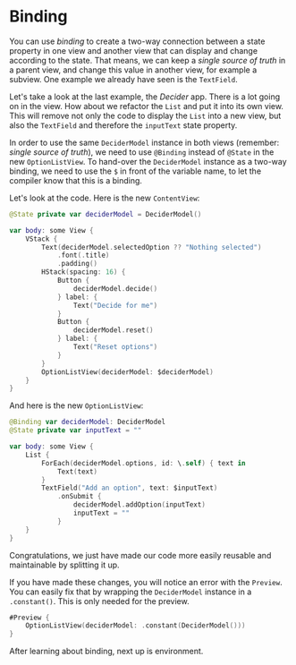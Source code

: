 # Binding

You can use _binding_ to create a two-way connection between a state property in one view and another view that can display and change according to the state. That means, we can keep a _single source of truth_ in a parent view, and change this value in another view, for example a subview. One example we already have seen is the `TextField`.

Let's take a look at the last example, the _Decider_ app. There is a lot going on in the view. How about we refactor the `List` and put it into its own view. This will remove not only the code to display the `List` into a new view, but also the `TextField` and therefore the `inputText` state property.

In order to use the same `DeciderModel` instance in both views (remember: _single source of truth_), we need to use `@Binding` instead of `@State` in the new `OptionListView`. To hand-over the `DeciderModel` instance as a two-way binding, we need to use the `$` in front of the variable name, to let the compiler know that this is a binding.

Let's look at the code. Here is the new `ContentView`:

```Swift
@State private var deciderModel = DeciderModel()

var body: some View {
    VStack {
        Text(deciderModel.selectedOption ?? "Nothing selected")
            .font(.title)
            .padding()
        HStack(spacing: 16) {
            Button {
                deciderModel.decide()
            } label: {
                Text("Decide for me")
            }
            Button {
                deciderModel.reset()
            } label: {
                Text("Reset options")
            }
        }
        OptionListView(deciderModel: $deciderModel)
    }
}
```

And here is the new `OptionListView`:

```Swift
@Binding var deciderModel: DeciderModel
@State private var inputText = ""

var body: some View {
    List {
        ForEach(deciderModel.options, id: \.self) { text in
            Text(text)
        }
        TextField("Add an option", text: $inputText)
            .onSubmit {
                deciderModel.addOption(inputText)
                inputText = ""
            }
    }
}
```

Congratulations, we just have made our code more easily reusable and maintainable by splitting it up.

If you have made these changes, you will notice an error with the `Preview`. You can easily fix that by wrapping the `DeciderModel` instance in a `.constant()`. This is only needed for the preview.

```Swift
#Preview {
    OptionListView(deciderModel: .constant(DeciderModel()))
}
```

After learning about binding, next up is environment.

